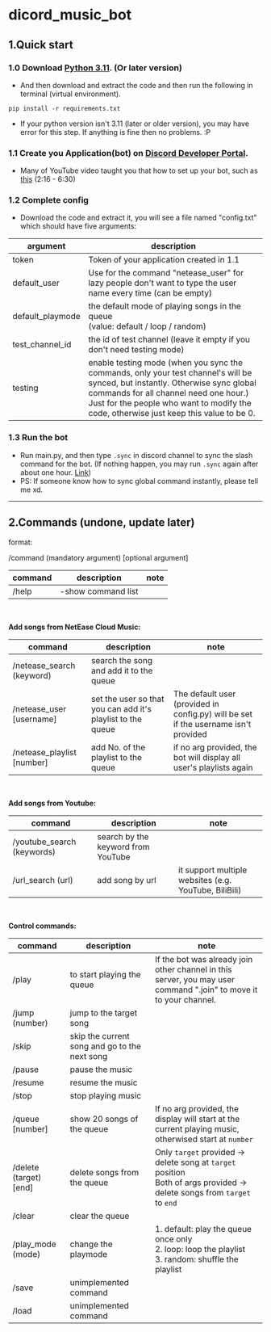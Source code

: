 # dicord_music_bot
## 1.Quick start 


### 1.0 Download [Python 3.11](https://www.python.org/downloads/). (Or later version)

 - And then download and extract the code and then run the following in terminal (virtual environment).
```
pip install -r requirements.txt
```
 - If your python version isn't 3.11 (later or older version), you may have error for this step. If anything is fine then no problems. :P

### 1.1 Create you Application(bot) on [Discord Developer Portal](https://discord.com/developers/applications).
 - Many of YouTube video taught you that how to set up your bot, such as [this](https://www.youtube.com/watch?v=UYJDKSah-Ww) (2:16 - 6:30)

### 1.2 Complete config
 - Download the code and extract it, you will see a file named "config.txt" which should have five arguments:

| argument         | description                                                                                                                                                                                                                                                             |
|------------------|-------------------------------------------------------------------------------------------------------------------------------------------------------------------------------------------------------------------------------------------------------------------------|
| token            | Token of your application created in 1.1                                                                                                                                                                                                                                |
| default_user     | Use for the command "netease_user" for lazy people don't want to type the user name every time (can be empty)                                                                                                                                                           |
| default_playmode | the default mode of playing songs in the queue <br> (value: default / loop / random)                                                                                                                                                                                    |  
| test_channel_id  | the id of test channel (leave it empty if you don't need testing mode)                                                                                                                                                                                               |
| testing | enable testing mode (when you sync the commands, only your test channel's will be synced, but instantly. Otherwise sync global commands for all channel need one hour.) <br> Just for the people who want to modify the code, otherwise just keep this value to be 0. |

### 1.3 Run the bot
 - Run main.py, and then type `.sync` in discord channel to sync the slash command for the bot. (If nothing happen, you may run `.sync` again after about one hour. [Link](https://www.reddit.com/r/discordapp/comments/ukbu5h/1_hour_wait_on_global_slash_commands_gone/))
 - PS: If someone know how to sync global command instantly, please tell me xd.
----------


## 2.Commands (undone, update later)
format:

/command (mandatory argument)  [optional argument]

  

| command |description|note|
|---------|---|---|
| /help   |-show command list||
  
<br>

**Add songs from NetEase Cloud Music:**

| command                   | description                                                | note                                                                                |
|---------------------------|------------------------------------------------------------|-------------------------------------------------------------------------------------|
| /netease_search (keyword) | search the song and add it to the queue                    |
| /netease_user [username]  | set the user so that you can add it's playlist to the queue | The default user (provided in config.py) will be set if the username isn't provided |
| /netease_playlist [number]| add No. of the playlist to the queue                       | if no arg provided, the bot will display all user's playlists again                 |

<br>

**Add songs from Youtube:**

| command                    | description                        | note                                                  |
|----------------------------|------------------------------------|-------------------------------------------------------|
| /youtube_search (keywords) | search by the keyword from YouTube |                                                       |
| /url_search (url)          | add song by url                    | it support multiple websites (e.g. YouTube, BiliBili) |

<br>

**Control commands:**

| command                | description                                  | note                                                                                                                         |
|------------------------|----------------------------------------------|------------------------------------------------------------------------------------------------------------------------------|
| /play                  | to start playing the queue                   | If the bot was already join other channel in this server, you may user command ".join" to move it to your channel.           |
| /jump (number)         | jump to the target song                      |
| /skip                  | skip the current song and go to the next song |
| /pause                 | pause the music                              |
| /resume                | resume the music                             |
| /stop                  | stop playing music                           |
| /queue [number]        | show 20 songs of the queue                   | If no arg provided, the display will start at the current playing music, otherwised start at `number`                        |
| /delete (target) [end] | delete songs from the queue                  | Only `target` provided -> delete song at `target` position <br> Both of args provided -> delete songs from `target` to `end` |
| /clear                 | clear the queue                              |
| /play_mode (mode)      | change the playmode                          | 1. default: play the queue once only <br> 2. loop: loop the playlist <br> 3. random: shuffle the playlist                    |
| /save                  | unimplemented command                        |
| /load                  | unimplemented command                        |
